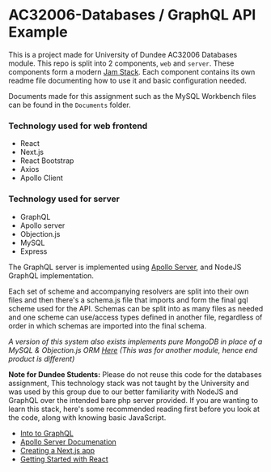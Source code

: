 # AC32006-Databases / GraphQL API Example

This is a project made for University of Dundee AC32006 Databases module. This repo is split into 2 components, `web` and `server`. These components form a modern [Jam Stack](https://jamstack.org/). Each component contains its own readme file documenting how to use it and basic configuration needed.  

Documents made for this assignment such as the MySQL Workbench files can be found in the `Documents` folder.

### Technology used for web frontend
- React
- Next.js
- React Bootstrap
- Axios
- Apollo Client

### Technology used for server
- GraphQL
- Apollo server
- Objection.js
- MySQL
- Express

The GraphQL server is implemented using [Apollo Server](https://www.apollographql.com/), and NodeJS GraphQL implementation.

Each set of scheme and accompanying resolvers are split into their own files and then there's a schema.js file that imports and form the final gql scheme used for the API. Schemas can be split into as many files as needed and one scheme can use/access types defined in another file, regardless of order in which schemas are imported into the final schema.

*A version of this system also exists implements pure MongoDB in place of a MySQL & Objection.js ORM  [Here](https://github.com/maxwillkelly/Agile-Coursework) (This was for another module, hence end product is different)*

**Note for Dundee Students:** Please do not reuse this code for the databases assignment, This technology stack was not taught by the University and was used by this group due to our better familiarity with NodeJS and GraphQL over the intended bare php server provided. If you are wanting to learn this stack, here's some recommended reading first before you look at the code, along with knowing basic JavaScript.

- [Into to GraphQL](https://graphql.org/learn/)
- [Apollo Server Documenation](https://www.apollographql.com/docs/apollo-server/)
- [Creating a Next.js app](https://nextjs.org/learn/basics/create-nextjs-app?utm_source=next-site&utm_medium=homepage-cta&utm_campaign=next-website)
- [Getting Started with React](https://reactjs.org/docs/getting-started.html)
